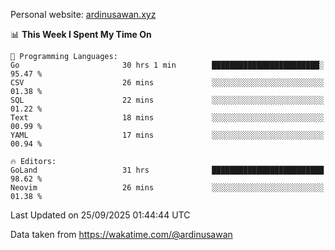 Personal website: [ardinusawan.xyz](https://ardinusawan.xyz)

<!--START_SECTION:waka-->
📊 **This Week I Spent My Time On** 

```text
💬 Programming Languages: 
Go                       30 hrs 1 min        ████████████████████████░   95.47 % 
CSV                      26 mins             ░░░░░░░░░░░░░░░░░░░░░░░░░   01.38 % 
SQL                      22 mins             ░░░░░░░░░░░░░░░░░░░░░░░░░   01.22 % 
Text                     18 mins             ░░░░░░░░░░░░░░░░░░░░░░░░░   00.99 % 
YAML                     17 mins             ░░░░░░░░░░░░░░░░░░░░░░░░░   00.94 % 

🔥 Editors: 
GoLand                   31 hrs              █████████████████████████   98.62 % 
Neovim                   26 mins             ░░░░░░░░░░░░░░░░░░░░░░░░░   01.38 % 
```


 Last Updated on 25/09/2025 01:44:44 UTC
<!--END_SECTION:waka-->
Data taken from https://wakatime.com/@ardinusawan

